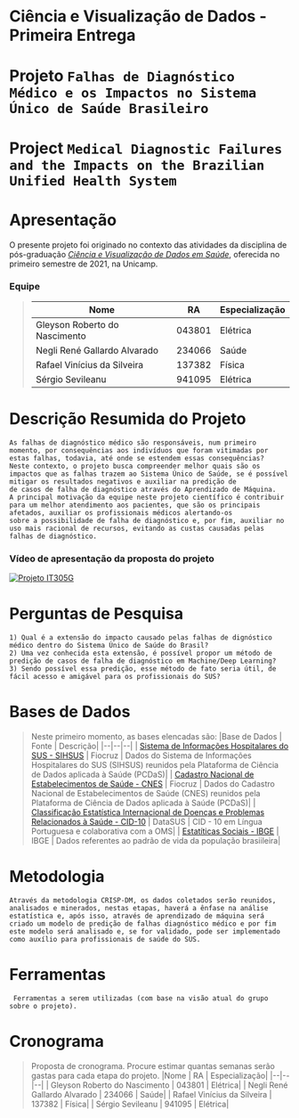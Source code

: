 # Ciência e Visualização de Dados - Primeira Entrega

# Projeto `Falhas de Diagnóstico Médico e os Impactos no Sistema Único de Saúde Brasileiro`
# Project `Medical Diagnostic Failures and the Impacts on the Brazilian Unified Health System`

# Apresentação

O presente projeto foi originado no contexto das atividades da disciplina de pós-graduação [*Ciência e Visualização de Dados em Saúde*](https://github.com/datasci4health/home), oferecida no primeiro semestre de 2021, na Unicamp.

### Equipe

> |Nome  | RA | Especialização|
> |--|--|--|
> | Gleyson Roberto do Nascimento | 043801  | Elétrica|
> | Negli René Gallardo Alvarado  | 234066  | Saúde|
> | Rafael Vinícius da Silveira  | 137382  | Física|
> | Sérgio Sevileanu  | 941095  | Elétrica|


# Descrição Resumida do Projeto
~~~ 
As falhas de diagnóstico médico são responsáveis, num primeiro momento, por consequências aos indivíduos que foram vitimadas por estas falhas, todavia, até onde se estendem essas consequências? 
Neste contexto, o projeto busca compreender melhor quais são os impactos que as falhas trazem ao Sistema Único de Saúde, se é possível mitigar os resultados negativos e auxiliar na predição de
de casos de falha de diagnóstico através do Aprendizado de Máquina.
A principal motivação da equipe neste projeto científico é contribuir para um melhor atendimento aos pacientes, que são os principais afetados, auxiliar os profissionais médicos alertando-os
sobre a possibilidade de falha de diagnóstico e, por fim, auxiliar no uso mais racional de recursos, evitando as custas causadas pelas falhas de diagnóstico.
~~~
### Vídeo de apresentação da proposta do projeto
[![Projeto IT305G](https://github.com/grnbatera/IT305G/blob/main/Mídias/thumb.jpg)](http://bit.ly/youtubeIT305G)


# Perguntas de Pesquisa
~~~ 
1) Qual é a extensão do impacto causado pelas falhas de dignóstico médico dentro do Sistema Único de Saúde do Brasil?
2) Uma vez conhecida esta extensão, é possível propor um método de predição de casos de falha de diagnóstico em Machine/Deep Learning?
3) Sendo possível essa predição, esse método de fato seria útil, de fácil acesso e amigável para os profissionais do SUS?
~~~ 

# Bases de Dados
> Neste primeiro momento, as bases elencadas são:
> |Base de Dados  | Fonte | Descrição|
> |--|--|--|
> | [Sistema de Informações Hospitalares do SUS - SIHSUS](https://bigdata-metadados.icict.fiocruz.br/dataset/sistema-de-informacoes-hospitalares-do-sus-sihsus/resource/ae85ac54-6734-43b8-a820-6129a854e1ff) | Fiocruz  | Dados do Sistema de Informações Hospitalares do SUS (SIHSUS) reunidos pela Plataforma de Ciência de Dados aplicada à Saúde (PCDaS)|
> | [Cadastro Nacional de Estabelecimentos de Saúde - CNES](https://bigdata-metadados.icict.fiocruz.br/dataset/cadastro-nacional-de-estabelecimentos-de-saude-cnes/resource/7bcf4f68-f2e9-4e06-87b5-229358702efc)  | Fiocruz  | Dados do Cadastro Nacional de Estabelecimentos de Saúde (CNES) reunidos pela Plataforma de Ciência de Dados aplicada à Saúde (PCDaS)|
> | [Classificação Estatística Internacional de Doenças e Problemas Relacionados à Saúde - CID-10](http://www2.datasus.gov.br/cid10/V2008/cid10.htm)  | DataSUS  | CID - 10 em Língua Portuguesa e colaborativa com a OMS|
> | [Estatíticas Sociais - IBGE](https://www.ibge.gov.br/estatisticas/downloads-estatisticas.html)  | IBGE  | Dados referentes ao padrão de vida da população brasiileira|

# Metodologia
~~~ 
Através da metodologia CRISP-DM, os dados coletados serão reunidos, analisados e minerados, nestas etapas, haverá a ênfase na análise estatística e, após isso, através de aprendizado de máquina será criado um modelo de predição de falhas diagnóstico médico e por fim este modelo será analisado e, se for validado, pode ser implementado como auxílio para profissionais de saúde do SUS.
~~~ 

# Ferramentas
~~~ 
 Ferramentas a serem utilizadas (com base na visão atual do grupo sobre o projeto).
~~~ 

# Cronograma
> Proposta de cronograma. Procure estimar quantas semanas serão gastas para cada etapa do projeto.
> |Nome  | RA | Especialização|
> |--|--|--|
> | Gleyson Roberto do Nascimento | 043801  | Elétrica|
> | Negli René Gallardo Alvarado  | 234066  | Saúde|
> | Rafael Vinícius da Silveira  | 137382  | Física|
> | Sérgio Sevileanu  | 941095  | Elétrica|

